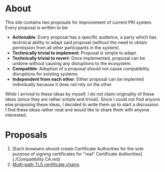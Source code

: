 # About

This site contains two proposals for improvement of current PKI system. Every proposal is written to be:
 - **Actionable**: Every proposal has a specific audience, a party which has technical ability to adapt said proposal (without the need to obtain permission from all other participants in the system).
 - **Technically trivial to implement**: Proposal is simple to adapt.
 - **Technically trivial to revert**: Once implemented, proposal can be undone without causing any disruptions to the ecosystem.
 - **Compatible**: Adoption of a proposal should not cause compatibility disruptions for existing systems.
 - **Independent from each other**: Either proposal can be implented individually because it does not rely on the other.

While I arrived to these ideas by myself, I do not claim originality of these ideas (since they are rather simple and trivial). Since I could not find anyone else proposing these ideas, I decided to write them up to start a discussion. I find these ideas rather neat and would like to share them with anyone interested.

# Proposals

1. [Each browsers should create Certificate Authorities for the sole purpose of signing certificates for "real" Certificate Authorities](./Compatibility CA.md)
2. [Multi-path TLS certificate chains](./Multipath.md)
